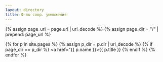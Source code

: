 ```yaml
---
layout: directory
title: Ф-лы сокр. умножения
---
```


{% assign page_url = page.url | url_decode %}
{% assign page_dir = "/" | prepend: page_url %}

{% for p in site.pages %}
  {% assign p_dir = p.dir | url_decode %}
  {% if page_dir == p_dir %}
    <a href="{{ p.name }}>{{ p.title }}</a>
  {% endif %}
{% endfor %}
